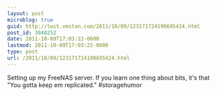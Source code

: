 ```yaml
---
layout: post
microblog: true
guid: http://twit.vmstan.com/2011/10/09/123171724190695424.html
post_id: 3040252
date: 2011-10-09T17:03:22-0600
lastmod: 2011-10-09T17:03:22-0600
type: post
url: /2011/10/09/123171724190695424.html
---
```

Setting up my FreeNAS server. If you learn one thing about bits, it's that "You gotta keep em replicated." #storagehumor
